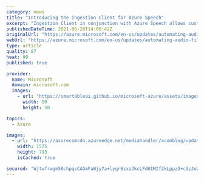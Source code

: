 ```yaml
---
category: news
title: "Introducing the Ingestion Client for Azure Speech"
excerpt: "Ingestion Client in conjunction with Azure Speech allows customers to transcribe audio files without any development effort. Whether you have few or millions of file Azure will transcribe those securely and quickly. "
publishedDateTime: 2021-06-28T14:00:42Z
originalUrl: "https://azure.microsoft.com/en-us/updates/automating-audio-file-transcription-through-ingestion-client/"
webUrl: "https://azure.microsoft.com/en-us/updates/automating-audio-file-transcription-through-ingestion-client/"
type: article
quality: 87
heat: 90
published: true

provider:
  name: Microsoft
  domain: microsoft.com
  images:
    - url: "https://smartableai.github.io/microsoft-azure/assets/images/organizations/microsoft.com-50x50.jpg"
      width: 50
      height: 50

topics:
  - Azure

images:
  - url: "https://azurecomcdn.azureedge.net/mediahandler/acomblog/updates/UpdatesV2/blog/8fc4de7b-25bf-4a91-9eea-0985a1f5ee42.png"
    width: 1575
    height: 793
    isCached: true

secured: "Wjtwfrwgm50chpqsCAGmFaWjy7a+lyqr6zxzJkcLFd0IMIf2kLppz3+cSzJoZKaEls47ru0G63jsAkexPoUYglfMxAFieg9CkI/oL8NvqMKBiDBsIHIgC7ZovlKBA/BIHKL9YDkKWu9+E4LkPQ0mAuzq1FaVccjutrL55trp7iDD58Ngly1A/G5EB67u8JAr3jVEKJWO8d1CHR6ULtXAiBZB7jmZc3DzsWJnuHsqWpZEigx0xgwiQVz0LsKdNSiTBvr7apMiQCk8RjI82F+Z3BO+e4BuUEJL+KWz1da5rQbUItBJhB+NIWOPOo20CbZJFFAa/Z6W5o8mJQRbcZ3oHat1NoeO91WsXLMvJdtIGrs=;g6va6h9IYKgSix1cRcxyHA=="
---
```


